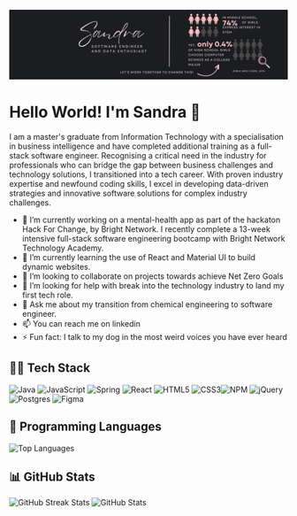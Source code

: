 
![Github banner](GitHub_Banner.png)

# Hello World! I'm Sandra 👋

I am a master's graduate from Information Technology with a specialisation in business intelligence and have completed additional training as a full-stack software engineer. Recognising a critical need in the industry for professionals who can bridge the gap between business challenges and technology solutions, I transitioned into a tech career. With proven industry expertise and newfound coding skills, I excel in developing data-driven strategies and innovative software solutions for complex industry challenges.

- 🔭 I’m currently working on a mental-health app as part of the hackaton Hack For Change, by Bright Network. I recently complete a 13-week intensive full-stack software engineering bootcamp with Bright Network Technology Academy.
- 🌱 I’m currently learning the use of React and Material UI to build dynamic websites.
- 👯 I’m looking to collaborate on projects towards achieve Net Zero Goals
- 🤔 I’m looking for help with break into the technology industry to land my first tech role.
- 💬 Ask me about my transition from chemical engineering to software engineer.
- 📫 You can reach me on linkedin
- ⚡ Fun fact: I talk to my dog in the most weird voices you have ever heard


## 👩‍💻 Tech Stack
 ![Java](https://img.shields.io/badge/java-%23ED8B00.svg?style=for-the-badge&logo=java&logoColor=white) ![JavaScript](https://img.shields.io/badge/javascript-%23323330.svg?style=for-the-badge&logo=javascript&logoColor=%23F7DF1E) ![Spring](https://img.shields.io/badge/spring-%236DB33F.svg?style=for-the-badge&logo=spring&logoColor=white)  ![React](https://img.shields.io/badge/react-%2320232a.svg?style=for-the-badge&logo=react&logoColor=%2361DAFB) ![HTML5](https://img.shields.io/badge/html5-%23E34F26.svg?style=for-the-badge&logo=html5&logoColor=white) ![CSS3](https://img.shields.io/badge/css3-%231572B6.svg?style=for-the-badge&logo=css3&logoColor=white)![NPM](https://img.shields.io/badge/NPM-%23000000.svg?style=for-the-badge&logo=npm&logoColor=white) ![jQuery](https://img.shields.io/badge/jquery-%230769AD.svg?style=for-the-badge&logo=jquery&logoColor=white) ![Postgres](https://img.shields.io/badge/postgres-%23316192.svg?style=for-the-badge&logo=postgresql&logoColor=white) 	![Figma](https://img.shields.io/badge/figma-%23F24E1E.svg?style=for-the-badge&logo=figma&logoColor=white)

## 💬 Programming Languages

<img src="https://github-readme-stats.vercel.app/api/top-langs/?username=GeorgiaCD&theme=tokyonight&hide_border=true&include_all_commits=true&count_private=false&layout=compact" alt="Top Languages">

## 📊 GitHub Stats
<div>
   <img src="https://github-readme-streak-stats.herokuapp.com/?user=sandramtzd&theme=tokyonight&hide_border=true" alt="GitHub Streak Stats" style="width: 47%; height: 210px;">
   <img src="https://github-readme-stats.vercel.app/api?username=sandramtzd&theme=tokyonight&hide_border=true&include_all_commits=true&count_private=false" alt="GitHub Stats" style="width: 47%; height: 200px;">
</div>

